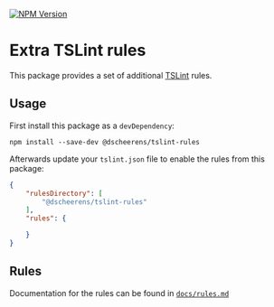 [![NPM Version](https://img.shields.io/npm/v/@dscheerens/tslint-rules.svg)](https://www.npmjs.com/package/@dscheerens/tslint-rules)


# Extra TSLint rules

This package provides a set of additional [TSLint](https://palantir.github.io/tslint/) rules.

## Usage

First install this package as a `devDependency`:

```shell
npm install --save-dev @dscheerens/tslint-rules
```

Afterwards update your `tslint.json` file to enable the rules from this package:

```json
{
    "rulesDirectory": [
        "@dscheerens/tslint-rules"
    ],
    "rules": {

    }
}
```

## Rules

Documentation for the rules can be found in [`docs/rules.md`](docs/rules.md)
